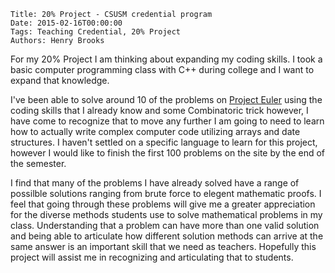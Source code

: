     Title: 20% Project - CSUSM credential program
    Date: 2015-02-16T00:00:00
    Tags: Teaching Credential, 20% Project
    Authors: Henry Brooks

For my 20% Project I am thinking about expanding my coding skills. I took a basic computer programming class with C++ during college and I want to expand that knowledge.

<!-- more -->

I've been able to solve around 10 of the problems on [Project Euler](https://projecteuler.net/) using the coding skills that I already know and some Combinatoric trick however, I have come to recognize that to move any further I am going to need to learn how to actually write complex computer code utilizing arrays and date structures. I haven't settled on a specific language to learn for this project, however I would like to finish the first 100 problems on the site by the end of the semester.

I find that many of the problems I have already solved have a range of possilble solutions ranging from brute force to elegent mathematic proofs. I feel that going through these problems will give me a greater appreciation for the diverse methods students use to solve mathematical problems in my class. Understanding that a problem can have more than one valid solution and being able to articulate how different solution methods can arrive at the same answer is an important skill that we need as teachers. Hopefully this project will assist me in recognizing and articulating that to students.
